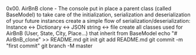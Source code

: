 0x00. AirBnB clone - The console
put in place a parent class (called BaseModel) to take care of the initialization, serialization and deserialization of your future instances
create a simple flow of serialization/deserialization: Instance <-> Dictionary <-> JSON string <-> file
create all classes used for AirBnB (User, State, City, Place…) that inherit from BaseModel
echo "# AirBnB_clone" >> README.md
git init
git add README.md
git commit -m "first commit"
git branch -M master
